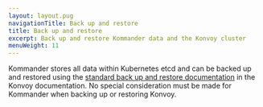 ```yaml
---
layout: layout.pug
navigationTitle: Back up and restore
title: Back up and restore
excerpt: Back up and restore Kommander data and the Konvoy cluster
menuWeight: 11
---
```


Kommander stores all data within Kubernetes etcd and can be backed up and restored using the [standard back up and restore documentation](/dkp/konvoy/latest/backup) in the Konvoy documentation. No special consideration must be made for Kommander when backing up or restoring Konvoy.
